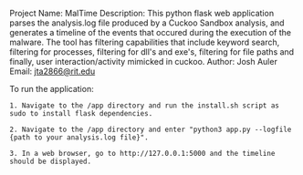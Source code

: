 Project Name: MalTime
Description: This python flask web application parses the analysis.log file produced by a Cuckoo Sandbox analysis, and generates a timeline of the events that occured during the execution of the malware. The tool has filtering capabilities that include keyword search, filtering for processes, filtering for dll's and exe's, filtering for file paths and finally, user interaction/activity mimicked in cuckoo.
Author: Josh Auler
Email: jta2866@rit.edu


To run the application:

    1. Navigate to the /app directory and run the install.sh script as sudo to install flask dependencies.

    2. Navigate to the /app directory and enter "python3 app.py --logfile {path to your analysis.log file}".

    3. In a web browser, go to http://127.0.0.1:5000 and the timeline should be displayed.

